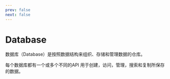 ```yaml
---
prev: false
next: false
---
```


# Database

数据库（Database）是按照数据结构来组织、存储和管理数据的仓库。

每个数据库都有一个或多个不同的API 用于创建，访问，管理，搜索和复制所保存的数据。
